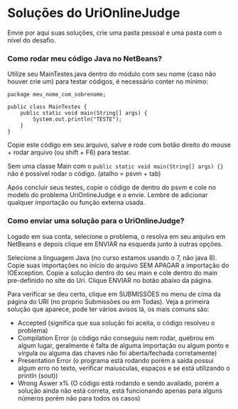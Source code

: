 # Soluções do UriOnlineJudge

Envie por aqui suas soluções, crie uma pasta pessoal e uma pasta com o nível do desafio.

### Como rodar meu código Java no NetBeans?

Utilize seu MainTestes.java dentro do módulo com seu nome (caso não houver crie um) para testar códigos, é necessário conter no mínimo:
```
package meu_nome_com_sobrenome;

public class MainTestes {
    public static void main(String[] args) {
        System.out.println("TESTE");
    }
}
```
Copie este código em seu arquivo, salve e rode com botão direito do mouse + rodar arquivo (ou shift + F6) para testar.

Sem uma classe Main com o ```public static void main(String[] args) {}``` não é possível rodar o código. (atalho = psvm + tab)

Após concluir seus testes, copie o código de dentro do psvm e cole no modelo do problema UriOnlineJudge e o envie. Lembre de adicionar qualquer importação ou função externa usada.

### Como enviar uma solução para o UriOnlineJudge?

Logado em sua conta, selecione o problema, o resolva em seu arquivo em NetBeans e depois clique em ENVIAR na esquerda junto à outras opções.

Selecione a linguagem Java (no curso estamos usando o 7, não java 8).
Copie suas importações no início do arquivo SEM APAGAR a importação do IOException.
Copie a solução dentro do seu main e cole dentro do main pre-definido no site do Uri.
Clique ENVIAR no botão abaixo da página.

Para verificar se deu certo, clique em SUBMISSÕES no menu de cima da página do URI (no proprio Submissões ou em Todas).
Veja a primeira solução que aparece, pode ter vários avisos lá, os mais comuns são:

- Accepted (significa que sua solução foi aceita, o código resolveu o problema)
- Compilation Error (o código não conseguiu nem rodar, quebrou em algum lugar, geralmente é falta de alguma importação ou algum ponto e vírgula ou alguma das chaves não foi aberta/fechada corretamente)
- Presentation Error (o programa está rodando porém a saída possui algum erro no texto, verificar maiusculas, espaços e se está utilizando o println (sout))
- Wrong Aswer x% (O código está rodando e sendo avaliado, porém a solução ainda não está correta, está funcionando apenas para alguns números porém não para todos os casos)